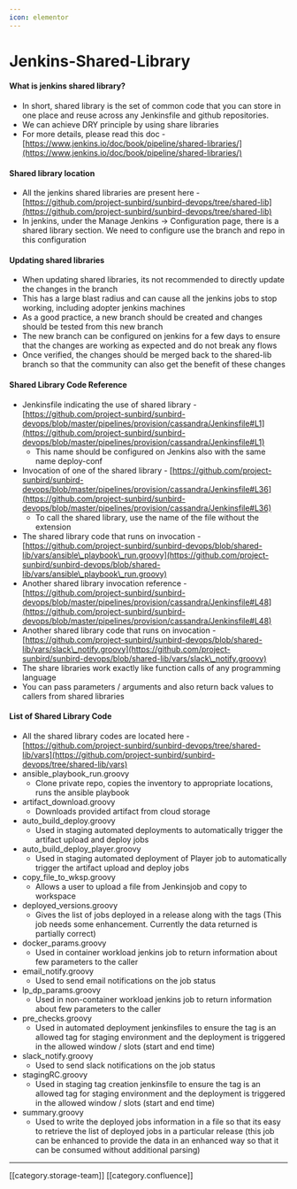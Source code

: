 ```yaml
---
icon: elementor
---
```


# Jenkins-Shared-Library

#### What is jenkins shared library?

* In short, shared library is the set of common code that you can store in one place and reuse across any Jenkinsfile and github repositories.
* We can achieve DRY principle by using share libraries
* For more details, please read this doc - [https://www.jenkins.io/doc/book/pipeline/shared-libraries/](https://www.jenkins.io/doc/book/pipeline/shared-libraries/)

#### Shared library location

* All the jenkins shared libraries are present here - [https://github.com/project-sunbird/sunbird-devops/tree/shared-lib](https://github.com/project-sunbird/sunbird-devops/tree/shared-lib)
* In jenkins, under the Manage Jenkins → Configuration page, there is a shared library section. We need to configure use the branch and repo in this configuration

#### Updating shared libraries

* When updating shared libraries, its not recommended to directly update the changes in the branch
* This has a large blast radius and can cause all the jenkins jobs to stop working, including adopter jenkins machines
* As a good practice, a new branch should be created and changes should be tested from this new branch
* The new branch can be configured on jenkins for a few days to ensure that the changes are working as expected and do not break any flows
* Once verified, the changes should be merged back to the shared-lib branch so that the community can also get the benefit of these changes

#### Shared Library Code Reference

* Jenkinsfile indicating the use of shared library - [https://github.com/project-sunbird/sunbird-devops/blob/master/pipelines/provision/cassandra/Jenkinsfile#L1](https://github.com/project-sunbird/sunbird-devops/blob/master/pipelines/provision/cassandra/Jenkinsfile#L1)
  * This name should be configured on Jenkins also with the same name deploy-conf
* Invocation of one of the shared library - [https://github.com/project-sunbird/sunbird-devops/blob/master/pipelines/provision/cassandra/Jenkinsfile#L36](https://github.com/project-sunbird/sunbird-devops/blob/master/pipelines/provision/cassandra/Jenkinsfile#L36)
  * To call the shared library, use the name of the file without the extension
* The shared library code that runs on invocation - [https://github.com/project-sunbird/sunbird-devops/blob/shared-lib/vars/ansible\_playbook\_run.groovy](https://github.com/project-sunbird/sunbird-devops/blob/shared-lib/vars/ansible\_playbook\_run.groovy)
* Another shared library invocation reference - [https://github.com/project-sunbird/sunbird-devops/blob/master/pipelines/provision/cassandra/Jenkinsfile#L48](https://github.com/project-sunbird/sunbird-devops/blob/master/pipelines/provision/cassandra/Jenkinsfile#L48)
* Another shared library code that runs on invocation - [https://github.com/project-sunbird/sunbird-devops/blob/shared-lib/vars/slack\_notify.groovy](https://github.com/project-sunbird/sunbird-devops/blob/shared-lib/vars/slack\_notify.groovy)
* The share libraries work exactly like function calls of any programming language
* You can pass parameters / arguments and also return back values to callers from shared libraries

#### List of Shared Library Code

* All the shared library codes are located here - [https://github.com/project-sunbird/sunbird-devops/tree/shared-lib/vars](https://github.com/project-sunbird/sunbird-devops/tree/shared-lib/vars)
* ansible\_playbook\_run.groovy
  * Clone private repo, copies the inventory to appropriate locations, runs the ansible playbook
* artifact\_download.groovy
  * Downloads provided artifact from cloud storage
* auto\_build\_deploy.groovy
  * Used in staging automated deployments to automatically trigger the artifact upload and deploy jobs
* auto\_build\_deploy\_player.groovy
  * Used in staging automated deployment of Player job to automatically trigger the artifact upload and deploy jobs
* copy\_file\_to\_wksp.groovy
  * Allows a user to upload a file from Jenkinsjob and copy to workspace
* deployed\_versions.groovy
  * Gives the list of jobs deployed in a release along with the tags (This job needs some enhancement. Currently the data returned is partially correct)
* docker\_params.groovy
  * Used in container workload jenkins job to return information about few parameters to the caller
* email\_notify.groovy
  * Used to send email notifications on the job status
* lp\_dp\_params.groovy
  * Used in non-container workload jenkins job to return information about few parameters to the caller
* pre\_checks.groovy
  * Used in automated deployment jenkinsfiles to ensure the tag is an allowed tag for staging environment and the deployment is triggered in the allowed window / slots (start and end time)
* slack\_notify.groovy
  * Used to send slack notifications on the job status
* stagingRC.groovy
  * Used in staging tag creation jenkinsfile to ensure the tag is an allowed tag for staging environment and the deployment is triggered in the allowed window / slots (start and end time)
* summary.groovy
  * Used to write the deployed jobs information in a file so that its easy to retrieve the list of deployed jobs in a particular release (this job can be enhanced to provide the data in an enhanced way so that it can be consumed without additional parsing)

***

\[\[category.storage-team]] \[\[category.confluence]]
